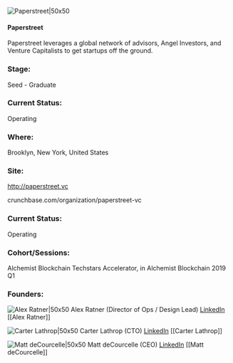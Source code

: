 

![Paperstreet|50x50](https://apimg.techstars.com/connect/images/image_files/5d79969ca36c110965000117/original/PaperStreet_1-2_RGB-morepadding.png)

#### Paperstreet
Paperstreet leverages a global network of advisors, Angel Investors, and Venture Capitalists to get startups off the ground.

### Stage: 
Seed - Graduate 

### Current Status: 
Operating

### Where:
Brooklyn, New York, United States

### Site:
http://paperstreet.vc



crunchbase.com/organization/paperstreet-vc

### Current Status: 
Operating

### Cohort/Sessions: 
Alchemist Blockchain Techstars Accelerator, in Alchemist Blockchain 2019 Q1

### Founders: 

![Alex Ratner|50x50](https://apimg.techstars.com/connect/images/image_files/5c5c4f99a36c115a8a00009f/original/alex.jpg) Alex Ratner (Director of Ops / Design Lead) [LinkedIn](https://linkedin.com/in/alexdisebastian) [[Alex Ratner]]

![Carter Lathrop|50x50]() Carter Lathrop (CTO) [LinkedIn](https://linkedin.com/in/carterlathrop) [[Carter Lathrop]]

![Matt deCourcelle|50x50]() Matt deCourcelle (CEO) [LinkedIn](https://) [[Matt deCourcelle]]


